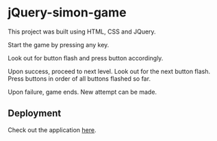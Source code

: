 # jQuery-simon-game

This project was built using HTML, CSS and JQuery.

Start the game by pressing any key.

Look out for button flash and press button accordingly.

Upon success, proceed to next level. Look out for the next button flash. Press buttons in order of all buttons flashed so far.

Upon failure, game ends. New attempt can be made.

## Deployment

Check out the application [here](https://w-zerita.github.io/jQuery-simon-game/).
